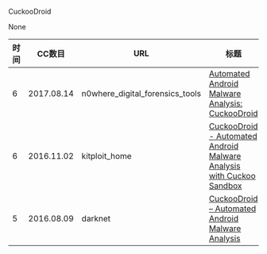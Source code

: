CuckooDroid

None

| 时间 | CC数目 | URL | 标题 |
| ---- | ----- | --- | --- |
| 6 | 2017.08.14 | n0where_digital_forensics_tools | [Automated Android Malware Analysis: CuckooDroid](https://n0where.net/automated-android-malware-analysis-cuckoodroid) |
| 6 | 2016.11.02 | kitploit_home | [CuckooDroid - Automated Android Malware Analysis with Cuckoo Sandbox](https://www.kitploit.com/2016/11/cuckoodroid-automated-android-malware.html) |
| 5 | 2016.08.09 | darknet | [CuckooDroid – Automated Android Malware Analysis](https://www.darknet.org.uk/2016/08/cuckoodroid-automated-android-malware-analysis/) |
